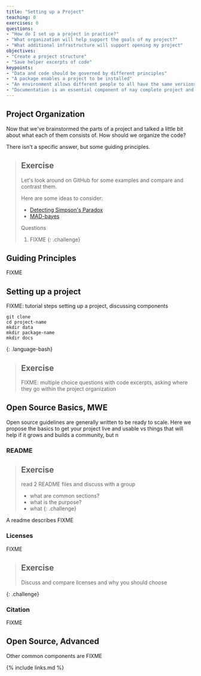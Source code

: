 ```yaml
---
title: "Setting up a Project"
teaching: 0
exercises: 0
questions:
- "How do I set up a project in practice?"
- "What organization will help support the goals of my project?"
- "What additional infrastructure will support opening my project"
objectives:
- "Create a project structure"
- "Save helper excerpts of code"
keypoints:
- "Data and code should be governed by different principles"
- "A package enables a project to be installed"
- "An environment allows different people to all have the same versions and run software more reliably"
- "Documentation is an essential component of nay complete project and should exist with the code"
---
```


## Project Organization

Now that we've brainstormed the parts of a project and talked a little bit about what each of them consists of.  How should we organize the code?

There isn't a specific answer, but some guiding principles.

> ## Exercise
> Let's look around on GitHub for some examples and compare and contrast them.
>
> Here are some ideas to consider:
> - [Detecting Simpson's Paradox](https://github.com/fairnessforensics/detect_simpsons_paradox)
> - [MAD-bayes](https://github.com/tbroderick/bp-means)
>
> Questions
> 1. FIXME
{: .challenge}

## Guiding Principles

FIXME

## Setting up a project

FIXME: tutorial steps setting up a project, discussing components


~~~
git clone
cd project-name
mkdir data
mkdir package-name
mkdir docs
~~~
{: .language-bash}


> ## Exercise
> FIXME: multiple choice questions with code excerpts, asking where they go within the project organization
>

## Open Source Basics, MWE

Open source guidelines are generally written to be ready to scale.  Here we propose the basics to get your project live and usable vs things that will help if it grows and builds a community, but n

### README

> ## Exercise
> read 2 README files and discuss with a group
>  - what are common sections?
>  - what is the purpose?
>  - what
{: .challenge}

A readme describes FIXME

### Licenses

FIXME

> ## Exercise
> Discuss and compare licenses and why you should choose
>
{: .challenge}

### Citation

FIXME

## Open Source, Advanced

Other common components are
FIXME

{% include links.md %}
